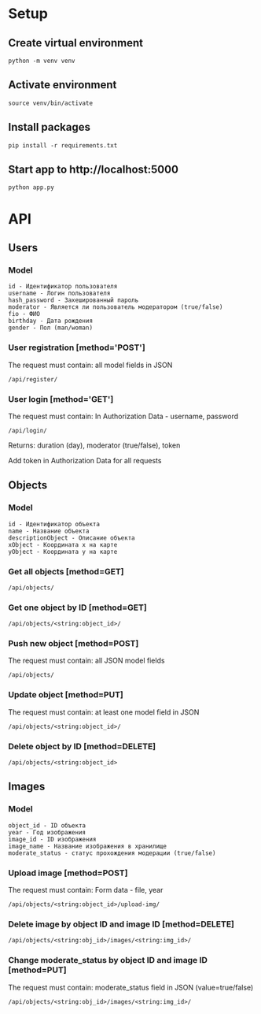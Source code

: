 # Setup
## Create virtual environment
```
python -m venv venv
```
## Activate environment
```
source venv/bin/activate
```
## Install packages
```
pip install -r requirements.txt
```
## Start app to http://localhost:5000
```
python app.py
```

# API
## Users
### Model
```
id - Идентификатор пользователя
username - Логин пользователя
hash_password - Захешированный пароль
moderator - Является ли пользователь модератором (true/false)
fio - ФИО
birthday - Дата рождения
gender - Пол (man/woman)
```
### User registration [method='POST']
The request must contain: all model fields in JSON
```
/api/register/
```
### User login [method='GET']
The request must contain: In Authorization Data - username, password 
```
/api/login/
```
Returns: duration (day), moderator (true/false), token

Add token in Authorization Data for all requests

## Objects
### Model
```
id - Идентификатор объекта
name - Название объекта
descriptionObject - Описание объекта
xObject - Координата x на карте
yObject - Координата y на карте
```

### Get all objects [method=GET]
```
/api/objects/
```

### Get one object by ID [method=GET]
```
/api/objects/<string:object_id>/
```

### Push new object [method=POST]
The request must contain: all JSON model fields
```
/api/objects/
```

### Update object [method=PUT]
The request must contain: at least one model field in JSON
```
/api/objects/<string:object_id>/
```

### Delete object by ID [method=DELETE]
```
/api/objects/<string:object_id>
```

## Images
### Model
```
object_id - ID объекта
year - Год изображения
image_id - ID изображения
image_name - Название изображения в хранилище
moderate_status - статус прохождения модерации (true/false)
```

### Upload image [method=POST]
The request must contain: Form data - file, year
```
/api/objects/<string:object_id>/upload-img/
```

### Delete image by object ID and image ID [method=DELETE]
```
/api/objects/<string:obj_id>/images/<string:img_id>/
```

### Change moderate_status by object ID and image ID [method=PUT]
The request must contain: moderate_status field in JSON (value=true/false)

```
/api/objects/<string:obj_id>/images/<string:img_id>/
```
